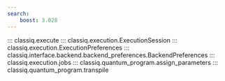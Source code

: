 ```yaml
---
search:
    boost: 3.028
---
```


::: classiq.execute
::: classiq.execution.ExecutionSession
::: classiq.execution.ExecutionPreferences
::: classiq.interface.backend.backend_preferences.BackendPreferences
::: classiq.execution.jobs
::: classiq.quantum_program.assign_parameters
::: classiq.quantum_program.transpile
